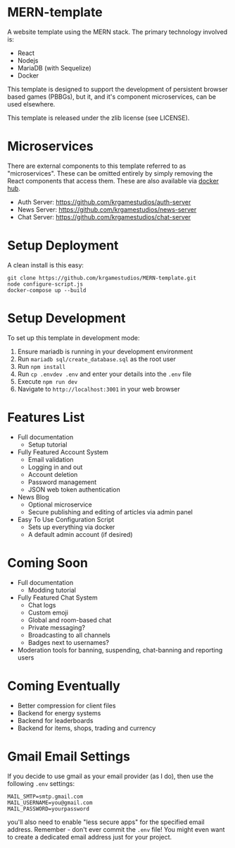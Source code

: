 # MERN-template

A website template using the MERN stack. The primary technology involved is:

* React
* Nodejs
* MariaDB (with Sequelize)
* Docker

This template is designed to support the development of persistent browser based games (PBBGs), but it, and it's component microservices, can be used elsewhere.

This template is released under the zlib license (see LICENSE).

# Microservices

There are external components to this template referred to as "microservices". These can be omitted entirely by simply removing the React components that access them. These are also available via [docker hub](https://hub.docker.com/u/krgamestudios).

* Auth Server: https://github.com/krgamestudios/auth-server
* News Server: https://github.com/krgamestudios/news-server
* Chat Server: https://github.com/krgamestudios/chat-server

# Setup Deployment

A clean install is this easy:

```
git clone https://github.com/krgamestudios/MERN-template.git
node configure-script.js
docker-compose up --build
```

# Setup Development

To set up this template in development mode:

1. Ensure mariadb is running in your development environment
2. Run `mariadb sql/create_database.sql` as the root user
3. Run `npm install`
4. Run `cp .envdev .env` and enter your details into the `.env` file
5. Execute `npm run dev`
6. Navigate to `http://localhost:3001` in your web browser

# Features List

- Full documentation
	- Setup tutorial
- Fully Featured Account System
	- Email validation
	- Logging in and out
	- Account deletion
	- Password management
	- JSON web token authentication
- News Blog
	- Optional microservice
	- Secure publishing and editing of articles via admin panel
- Easy To Use Configuration Script
	- Sets up everything via docker
	- A default admin account (if desired)

# Coming Soon

- Full documentation
	- Modding tutorial
- Fully Featured Chat System
	- Chat logs
	- Custom emoji
	- Global and room-based chat
	- Private messaging?
	- Broadcasting to all channels
	- Badges next to usernames?
- Moderation tools for banning, suspending, chat-banning and reporting users

# Coming Eventually
- Better compression for client files
- Backend for energy systems
- Backend for leaderboards
- Backend for items, shops, trading and currency

# Gmail Email Settings

If you decide to use gmail as your email provider (as I do), then use the following `.env` settings:

	MAIL_SMTP=smtp.gmail.com
	MAIL_USERNAME=you@gmail.com
	MAIL_PASSWORD=yourpassword

you'll also need to enable "less secure apps" for the specified email address. Remember - don't ever commit the `.env` file! You might even want to create a dedicated email address just for your project.

